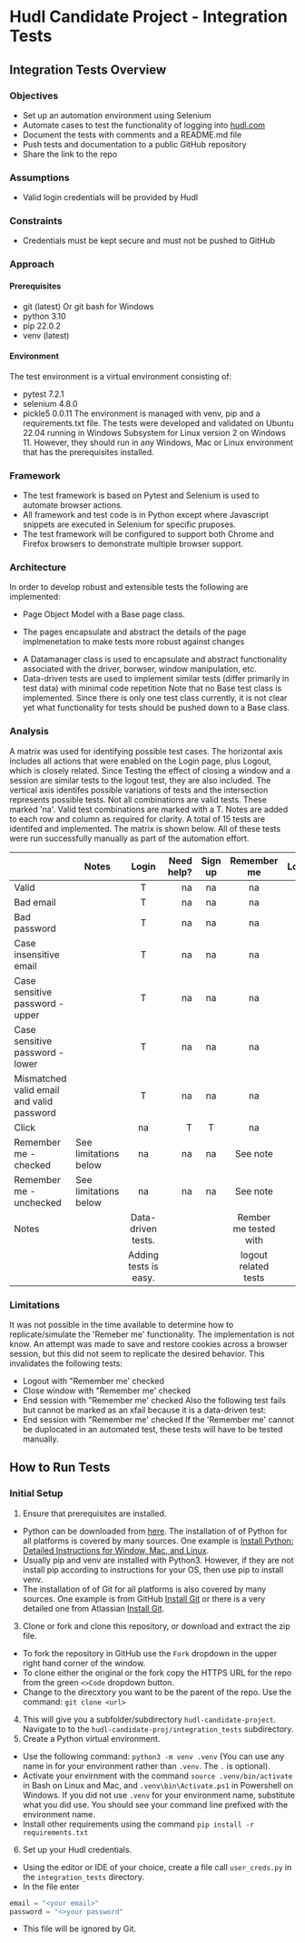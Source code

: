 # Hudl Candidate Project - Integration Tests

## Integration Tests Overview

### Objectives

* Set up an automation environment using Selenium
* Automate cases to test the functionality of logging into [hudl.com](https://www.hudl.com/)
* Document the tests with comments and a README.md file
* Push tests and documentation to a public GitHub repository
* Share the link to the repo

### Assumptions
* Valid login credentials will be provided by Hudl

### Constraints
* Credentials must be kept secure and must not be pushed to GitHub

### Approach
#### Prerequisites
* git (latest) Or git bash for Windows
* python 3.10
* pip 22.0.2
* venv (latest)

#### Environment
The test environment is a virtual environment consisting of:
* pytest 7.2.1
* selenium 4.8.0
* pickle5 0.0.11
The environment is managed with venv, pip and a requirements.txt file.
The tests were developed and validated on Ubuntu 22.04 running in Windows Subsystem for Linux version 2 on Windows 11. However, they should run in any Windows, Mac or Linux environment that has the prerequisites installed.

### Framework
* The test framework is based on Pytest and Selenium is used to automate browser actions.
* All framework and test code is in Python except where Javascript snippets are executed in Selenium for specific pruposes.
* The test framework will be configured to support both Chrome and Firefox browsers to demonstrate multiple browser support.

### Architecture
In order to develop robust and extensible tests the following are implemented:
* Page Object Model with a Base page class.
- The pages encapsulate and abstract the details of the page implmenetation to make tests more robust against changes
* A Datamanager class is used to encapsulate and abstract functionality associated with the driver, borwser, window manipulation, etc.
* Data-driven tests are used to implement similar tests (differ primarily in test data) with minimal code repetition
Note that no Base test class is implemented. Since there is only one test class currently, it is not clear yet what functionality for tests should be pushed down to a Base class.

### Analysis
A matrix was used for identifying possible test cases.
The horizontal axis includes all actions that were enabled on the Login page, plus Logout, which is closely related.
Since Testing the effect of closing a window and a session are similar tests to the logout test, they are also included.
The vertical axis identifes possible variations of tests and the intersection represents possible tests.
Not all combinations are valid tests. These marked 'na'.
Valid test combinations are marked with a T.
Notes are added to each row and column as required for clarity.
A total of 15 tests are identifed and implemented.
The matrix is shown below.
All of these tests were run successfully manually as part of the automation effort.

|                     |Notes                    |Login                 |Need help?   |Sign up   |Remember me           |Logout |Close window   |End session  |
|---------------------|-------------------------|:--------------------:|------------:|:--------:|:--------------------:|:-----:|:-------------:|:-----------:|
|Valid                |                         |T                     |na           |na        |na                    |na     |na             |na           |
|Bad email            |                         |T                     |na           |na        |na                    |na     |na             |na           |
|Bad password         |                         |T                     |na           |na        |na                    |na     |na             |na           |
|Case insensitive email|                        |T                     |na           |na        |na                    |na     |na             |na           |
|Case sensitive password - upper|               |T                     |na           |na        |na                    |na     |na             |na           |
|Case sensitive password - lower|               |T                     |na           |na        |na                    |na     |na             |na           |
|Mismatched valid email and valid password|     |T                     |na           |na        |na                    |na     |na             |na           |
|Click                 |                        |na                    |T            |T         |na                    |na     |na             |na           |
|Remember me - checked |See limitations below   |na                    |na           |na        |See note              |T      |T              |T            |
|Remember me - unchecked|See limitations below  |na                    |na           |na        |See note              |T      |T              |T            |
|Notes                 |                        |Data-driven tests.    |             |          |Rember me tested with |na     |               |             |
|                      |                        |Adding tests is easy. |             |          |logout related tests  |na     |               |             |

### Limitations
It was not possible in the time available to determine how to replicate/simulate the 'Remeber me' functionality.
The implementation is not know. An attempt was made to save and restore cookies across a browser session, but this did not seem to replicate the desired behavior.
This invalidates the following tests:
* Logout with "Remember me' checked
* Close window with "Remember me' checked
* End session with "Remember me' checked
Also the following test fails but cannot be marked as an xfail because it is a data-driven test:
* End session with "Remember me' checked
If the 'Remember me' cannot be duplocated in an automated test, these tests will have to be tested manually.

## How to Run Tests

### Initial Setup

1. Ensure that prerequisites are installed.
- Python can be downloaded from [here](https://www.python.org/downloads/). The installation of of Python for all platforms is covered by many sources. One example is [Install Python: Detailed Instructions for Window, Mac, and Linux](https://python.land/installing-python).
- Usually pip and venv are installed with Python3. However, if they are not install pip according to instructions for your OS, then use pip to install venv.
- The installation of of Git for all platforms is also covered by many sources. One example is from GitHub [Install Git](https://github.com/git-guides/install-git) or there is a very detailed one from Atlassian [Install Git](https://www.atlassian.com/git/tutorials/install-git).
3. Clone or fork and clone this repository, or download and extract the zip file.
- To fork the repository in GitHub use the `Fork` dropdown in the upper right hand corner of the window.
- To clone either the original or the fork copy the HTTPS URL for the repo from the green `<>Code` dropdown button.
- Change to the direcxtory you want to be the parent of the repo. Use the command:
```git clone <url>```
4. This will give you a subfolder/subdirectory `hudl-candidate-project`. Navigate to to the `hudl-candidate-proj/integration_tests` subdirectory.
5. Create a Python virtual environment.
- Use the following command:
```python3 -m venv .venv```
(You can use any name in for your environment rather than `.venv`. The `.` is optional).
- Activate your envirnment with the command
```source .venv/bin/activate``` 
in Bash on Linux and Mac, and 
```.venv\bin\Activate.ps1``` 
in Powershell on Windows. If you did not use `.venv` for your environment name, substitute what you did use. You should see your command line prefixed with the environment name.
- Install other requirements using the command
```pip install -r requirements.txt```
6. Set up your Hudl credentials.
- Using the editor or IDE of your choice, create a file call `user_creds.py` in the `integration_tests` directory.
- In the file enter
``` python
email = "<your email>"
password = "<>your password"
```
- This file will be ignored by Git.




